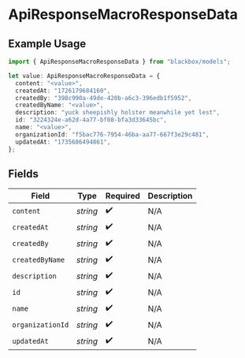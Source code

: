 # ApiResponseMacroResponseData

## Example Usage

```typescript
import { ApiResponseMacroResponseData } from "blackbox/models";

let value: ApiResponseMacroResponseData = {
  content: "<value>",
  createdAt: "1726179684160",
  createdBy: "398c990a-49de-420b-a6c3-396edb1f5952",
  createdByName: "<value>",
  description: "yuck sheepishly holster meanwhile yet lest",
  id: "3224324e-a62d-4a77-bf08-bfa3d33645bc",
  name: "<value>",
  organizationId: "f5bac776-7954-46ba-aa77-667f3e29c481",
  updatedAt: "1735686494861",
};
```

## Fields

| Field              | Type               | Required           | Description        |
| ------------------ | ------------------ | ------------------ | ------------------ |
| `content`          | *string*           | :heavy_check_mark: | N/A                |
| `createdAt`        | *string*           | :heavy_check_mark: | N/A                |
| `createdBy`        | *string*           | :heavy_check_mark: | N/A                |
| `createdByName`    | *string*           | :heavy_check_mark: | N/A                |
| `description`      | *string*           | :heavy_check_mark: | N/A                |
| `id`               | *string*           | :heavy_check_mark: | N/A                |
| `name`             | *string*           | :heavy_check_mark: | N/A                |
| `organizationId`   | *string*           | :heavy_check_mark: | N/A                |
| `updatedAt`        | *string*           | :heavy_check_mark: | N/A                |